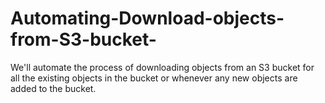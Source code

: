 # Automating-Download-objects-from-S3-bucket-
We'll automate the process of downloading objects from an S3 bucket for all the existing objects in the bucket or whenever any new objects are added to the bucket.

